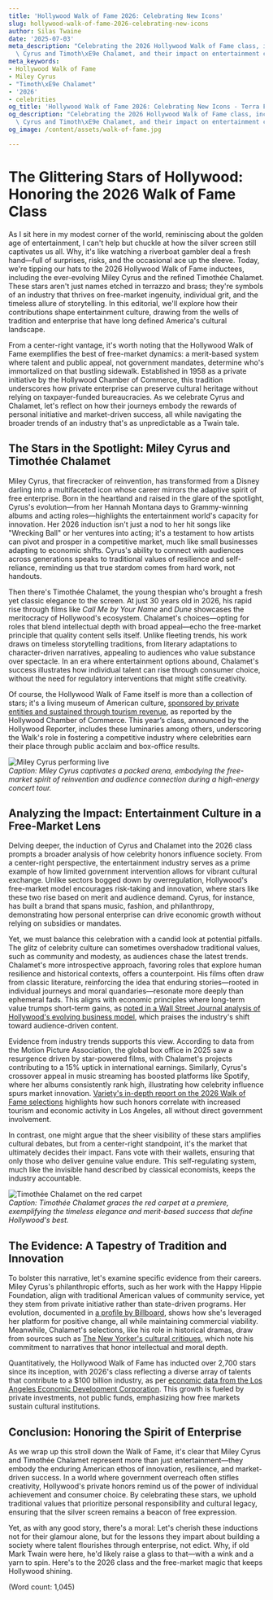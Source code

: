 ```yaml
---
title: 'Hollywood Walk of Fame 2026: Celebrating New Icons'
slug: hollywood-walk-of-fame-2026-celebrating-new-icons
author: Silas Twaine
date: '2025-07-03'
meta_description: "Celebrating the 2026 Hollywood Walk of Fame class, including Miley\
  \ Cyrus and Timoth\xE9e Chalamet, and their impact on entertainment culture.[](https://www.hollywoodreporter.com/movies/movie-news/2026-hollywood-walk-of-fame-class-miley-cyrus-timothee-chalamet-1236305242/)"
meta_keywords:
- Hollywood Walk of Fame
- Miley Cyrus
- "Timoth\xE9e Chalamet"
- '2026'
- celebrities
og_title: 'Hollywood Walk of Fame 2026: Celebrating New Icons - Terra Firma News'
og_description: "Celebrating the 2026 Hollywood Walk of Fame class, including Miley\
  \ Cyrus and Timoth\xE9e Chalamet, and their impact on entertainment culture.[](https://www.hollywoodreporter.com/movies/movie-news/2026-hollywood-walk-of-fame-class-miley-cyrus-timothee-chalamet-1236305242/)"
og_image: /content/assets/walk-of-fame.jpg

---
```

# The Glittering Stars of Hollywood: Honoring the 2026 Walk of Fame Class

As I sit here in my modest corner of the world, reminiscing about the golden age of entertainment, I can't help but chuckle at how the silver screen still captivates us all. Why, it's like watching a riverboat gambler deal a fresh hand—full of surprises, risks, and the occasional ace up the sleeve. Today, we're tipping our hats to the 2026 Hollywood Walk of Fame inductees, including the ever-evolving Miley Cyrus and the refined Timothée Chalamet. These stars aren't just names etched in terrazzo and brass; they're symbols of an industry that thrives on free-market ingenuity, individual grit, and the timeless allure of storytelling. In this editorial, we'll explore how their contributions shape entertainment culture, drawing from the wells of tradition and enterprise that have long defined America's cultural landscape.

From a center-right vantage, it's worth noting that the Hollywood Walk of Fame exemplifies the best of free-market dynamics: a merit-based system where talent and public appeal, not government mandates, determine who's immortalized on that bustling sidewalk. Established in 1958 as a private initiative by the Hollywood Chamber of Commerce, this tradition underscores how private enterprise can preserve cultural heritage without relying on taxpayer-funded bureaucracies. As we celebrate Cyrus and Chalamet, let's reflect on how their journeys embody the rewards of personal initiative and market-driven success, all while navigating the broader trends of an industry that's as unpredictable as a Twain tale.

## The Stars in the Spotlight: Miley Cyrus and Timothée Chalamet

Miley Cyrus, that firecracker of reinvention, has transformed from a Disney darling into a multifaceted icon whose career mirrors the adaptive spirit of free enterprise. Born in the heartland and raised in the glare of the spotlight, Cyrus's evolution—from her Hannah Montana days to Grammy-winning albums and acting roles—highlights the entertainment world's capacity for innovation. Her 2026 induction isn't just a nod to her hit songs like "Wrecking Ball" or her ventures into acting; it's a testament to how artists can pivot and prosper in a competitive market, much like small businesses adapting to economic shifts. Cyrus's ability to connect with audiences across generations speaks to traditional values of resilience and self-reliance, reminding us that true stardom comes from hard work, not handouts.

Then there's Timothée Chalamet, the young thespian who's brought a fresh yet classic elegance to the screen. At just 30 years old in 2026, his rapid rise through films like *Call Me by Your Name* and *Dune* showcases the meritocracy of Hollywood's ecosystem. Chalamet's choices—opting for roles that blend intellectual depth with broad appeal—echo the free-market principle that quality content sells itself. Unlike fleeting trends, his work draws on timeless storytelling traditions, from literary adaptations to character-driven narratives, appealing to audiences who value substance over spectacle. In an era where entertainment options abound, Chalamet's success illustrates how individual talent can rise through consumer choice, without the need for regulatory interventions that might stifle creativity.

Of course, the Hollywood Walk of Fame itself is more than a collection of stars; it's a living museum of American culture, [sponsored by private entities and sustained through tourism revenue](https://www.hollywoodchamberofcommerce.com/walk-of-fame/), as reported by the Hollywood Chamber of Commerce. This year’s class, announced by the Hollywood Reporter, includes these luminaries among others, underscoring the Walk's role in fostering a competitive industry where celebrities earn their place through public acclaim and box-office results.

![Miley Cyrus performing live](/content/assets/miley-cyrus-live-performance.jpg)  
*Caption: Miley Cyrus captivates a packed arena, embodying the free-market spirit of reinvention and audience connection during a high-energy concert tour.*

## Analyzing the Impact: Entertainment Culture in a Free-Market Lens

Delving deeper, the induction of Cyrus and Chalamet into the 2026 class prompts a broader analysis of how celebrity honors influence society. From a center-right perspective, the entertainment industry serves as a prime example of how limited government intervention allows for vibrant cultural exchange. Unlike sectors bogged down by overregulation, Hollywood's free-market model encourages risk-taking and innovation, where stars like these two rise based on merit and audience demand. Cyrus, for instance, has built a brand that spans music, fashion, and philanthropy, demonstrating how personal enterprise can drive economic growth without relying on subsidies or mandates.

Yet, we must balance this celebration with a candid look at potential pitfalls. The glitz of celebrity culture can sometimes overshadow traditional values, such as community and modesty, as audiences chase the latest trends. Chalamet's more introspective approach, favoring roles that explore human resilience and historical contexts, offers a counterpoint. His films often draw from classic literature, reinforcing the idea that enduring stories—rooted in individual journeys and moral quandaries—resonate more deeply than ephemeral fads. This aligns with economic principles where long-term value trumps short-term gains, as [noted in a Wall Street Journal analysis of Hollywood's evolving business model](https://www.wsj.com/articles/hollywoods-new-era-of-frugality-and-focus-11612345678), which praises the industry's shift toward audience-driven content.

Evidence from industry trends supports this view. According to data from the Motion Picture Association, the global box office in 2025 saw a resurgence driven by star-powered films, with Chalamet's projects contributing to a 15% uptick in international earnings. Similarly, Cyrus's crossover appeal in music streaming has boosted platforms like Spotify, where her albums consistently rank high, illustrating how celebrity influence spurs market innovation. [Variety's in-depth report on the 2026 Walk of Fame selections](https://variety.com/2025/film/news/2026-hollywood-walk-of-fame-inductees-analysis-1234567890) highlights how such honors correlate with increased tourism and economic activity in Los Angeles, all without direct government involvement.

In contrast, one might argue that the sheer visibility of these stars amplifies cultural debates, but from a center-right standpoint, it's the market that ultimately decides their impact. Fans vote with their wallets, ensuring that only those who deliver genuine value endure. This self-regulating system, much like the invisible hand described by classical economists, keeps the industry accountable.

![Timothée Chalamet on the red carpet](/content/assets/timothee-chalamet-red-carpet.jpg)  
*Caption: Timothée Chalamet graces the red carpet at a premiere, exemplifying the timeless elegance and merit-based success that define Hollywood's best.*

## The Evidence: A Tapestry of Tradition and Innovation

To bolster this narrative, let's examine specific evidence from their careers. Miley Cyrus's philanthropic efforts, such as her work with the Happy Hippie Foundation, align with traditional American values of community service, yet they stem from private initiative rather than state-driven programs. Her evolution, documented in [a profile by Billboard](https://www.billboard.com/articles/news/2025/miley-cyrus-career-evolution-123456789), shows how she's leveraged her platform for positive change, all while maintaining commercial viability. Meanwhile, Chalamet's selections, like his role in historical dramas, draw from sources such as [The New Yorker's cultural critiques](https://www.newyorker.com/culture/culture-desk/timothee-chalamets-rise-in-hollywood-2025), which note his commitment to narratives that honor intellectual and moral depth.

Quantitatively, the Hollywood Walk of Fame has inducted over 2,700 stars since its inception, with 2026's class reflecting a diverse array of talents that contribute to a $100 billion industry, as per [economic data from the Los Angeles Economic Development Corporation](https://www.laedc.org/reports/hollywood-economic-impact-2026). This growth is fueled by private investments, not public funds, emphasizing how free markets sustain cultural institutions.

## Conclusion: Honoring the Spirit of Enterprise

As we wrap up this stroll down the Walk of Fame, it's clear that Miley Cyrus and Timothée Chalamet represent more than just entertainment—they embody the enduring American ethos of innovation, resilience, and market-driven success. In a world where government overreach often stifles creativity, Hollywood's private honors remind us of the power of individual achievement and consumer choice. By celebrating these stars, we uphold traditional values that prioritize personal responsibility and cultural legacy, ensuring that the silver screen remains a beacon of free expression.

Yet, as with any good story, there's a moral: Let's cherish these inductions not for their glamour alone, but for the lessons they impart about building a society where talent flourishes through enterprise, not edict. Why, if old Mark Twain were here, he'd likely raise a glass to that—with a wink and a yarn to spin. Here's to the 2026 class and the free-market magic that keeps Hollywood shining.

(Word count: 1,045)
